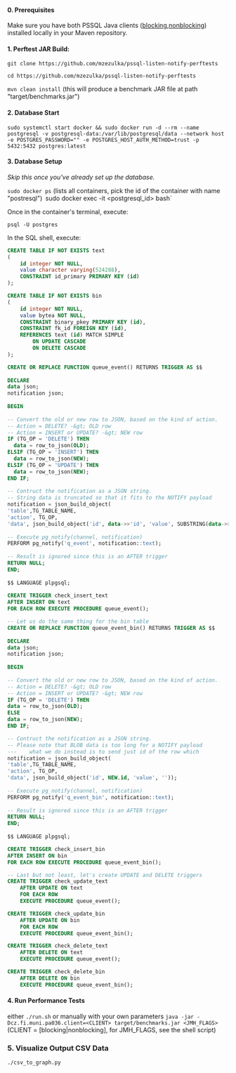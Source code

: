 #### 0. Prerequisites

Make sure you have both PSSQL Java clients ([blocking](https://github.com/zezulka/pssql-listen-notify-client-blocking),[nonblocking](https://not.available.yet)) installed locally in your Maven repository.

#### 1. Perftest JAR Build: 

`git clone https://github.com/mzezulka/pssql-listen-notify-perftests`

`cd https://github.com/mzezulka/pssql-listen-notify-perftests`

`mvn clean install` (this will produce a benchmark JAR file at path "target/benchmarks.jar")

#### 2. Database Start

`sudo systemctl start docker && sudo docker run -d --rm --name postgresql -v postgresql-data:/var/lib/postgresql/data --network host -e POSTGRES_PASSWORD="" -e POSTGRES_HOST_AUTH_METHOD=trust -p 5432:5432 postgres:latest`

#### 3. Database Setup

*Skip this once you've already set up the database.*

`sudo docker ps` (lists all containers, pick the id of the container with name "postresql")`
`sudo docker exec -it <postgresql_id> bash`

Once in the container's terminal, execute:

`psql -U postgres`
 
In the SQL shell, execute:
 
```sql
CREATE TABLE IF NOT EXISTS text
(
    id integer NOT NULL,
    value character varying(524288),
    CONSTRAINT id_primary PRIMARY KEY (id)
);

CREATE TABLE IF NOT EXISTS bin
(
    id integer NOT NULL,
    value bytea NOT NULL,
    CONSTRAINT binary_pkey PRIMARY KEY (id),
    CONSTRAINT fk_id FOREIGN KEY (id),
    REFERENCES text (id) MATCH SIMPLE
        ON UPDATE CASCADE
        ON DELETE CASCADE
);

CREATE OR REPLACE FUNCTION queue_event() RETURNS TRIGGER AS $$
 
DECLARE
data json;
notification json;
 
BEGIN
 
-- Convert the old or new row to JSON, based on the kind of action.
-- Action = DELETE? -&gt; OLD row
-- Action = INSERT or UPDATE? -&gt; NEW row
IF (TG_OP = 'DELETE') THEN
  data = row_to_json(OLD);
ELSIF (TG_OP = 'INSERT') THEN
  data = row_to_json(NEW);
ELSIF (TG_OP = 'UPDATE') THEN
  data = row_to_json(NEW);
END IF;
 
-- Contruct the notification as a JSON string.
-- String data is truncated so that it fits to the NOTIFY payload
notification = json_build_object(
'table',TG_TABLE_NAME,
'action', TG_OP,
'data', json_build_object('id', data->>'id', 'value', SUBSTRING(data->>'value', 1, 7500)));
 
-- Execute pg_notify(channel, notification)
PERFORM pg_notify('q_event', notification::text);
 
-- Result is ignored since this is an AFTER trigger
RETURN NULL;
END;
 
$$ LANGUAGE plpgsql;
	
CREATE TRIGGER check_insert_text
AFTER INSERT ON text
FOR EACH ROW EXECUTE PROCEDURE queue_event();

-- Let us do the same thing for the bin table
CREATE OR REPLACE FUNCTION queue_event_bin() RETURNS TRIGGER AS $$
 
DECLARE
data json;
notification json;
 
BEGIN
 
-- Convert the old or new row to JSON, based on the kind of action.
-- Action = DELETE? -&gt; OLD row
-- Action = INSERT or UPDATE? -&gt; NEW row
IF (TG_OP = 'DELETE') THEN
data = row_to_json(OLD);
ELSE
data = row_to_json(NEW);
END IF;

-- Contruct the notification as a JSON string.
-- Please note that BLOB data is too long for a NOTIFY payload
---    what we do instead is to send just id of the row which 
notification = json_build_object(
'table',TG_TABLE_NAME,
'action', TG_OP,
'data', json_build_object('id', NEW.id, 'value', ''));
 
-- Execute pg_notify(channel, notification)
PERFORM pg_notify('q_event_bin', notification::text);
 
-- Result is ignored since this is an AFTER trigger
RETURN NULL;
END;
 
$$ LANGUAGE plpgsql;

CREATE TRIGGER check_insert_bin
AFTER INSERT ON bin
FOR EACH ROW EXECUTE PROCEDURE queue_event_bin();

-- Last but not least, let's create UPDATE and DELETE triggers
CREATE TRIGGER check_update_text
    AFTER UPDATE ON text
    FOR EACH ROW
    EXECUTE PROCEDURE queue_event();

CREATE TRIGGER check_update_bin
    AFTER UPDATE ON bin
    FOR EACH ROW
    EXECUTE PROCEDURE queue_event_bin();

CREATE TRIGGER check_delete_text
    AFTER DELETE ON text
    EXECUTE PROCEDURE queue_event();

CREATE TRIGGER check_delete_bin
    AFTER DELETE ON bin
    EXECUTE PROCEDURE queue_event_bin();
```
#### 4. Run Performance Tests 

either `./run.sh` or manually with your own parameters `java -jar -Dcz.fi.muni.pa036.client=<CLIENT> target/benchmarks.jar <JMH_FLAGS>` (CLIENT = [blocking|nonblocking], for JMH_FLAGS, see the shell script)

### 5. Visualize Output CSV Data

`./csv_to_graph.py`
